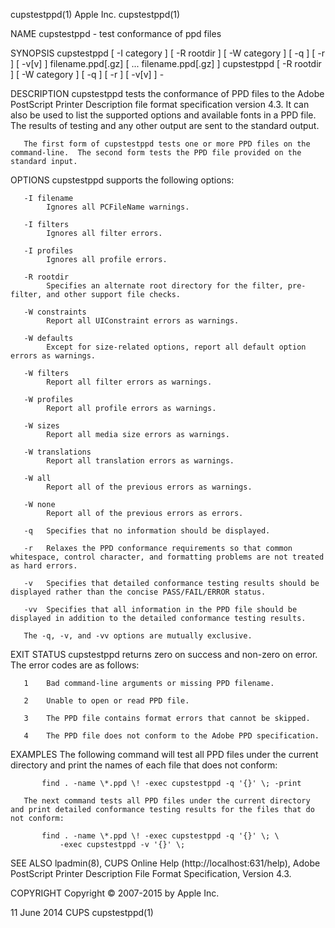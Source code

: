 cupstestppd(1)                                                                                  Apple Inc.                                                                                 cupstestppd(1)

NAME
       cupstestppd - test conformance of ppd files

SYNOPSIS
       cupstestppd [ -I category ] [ -R rootdir ] [ -W category ] [ -q ] [ -r ] [ -v[v] ] filename.ppd[.gz] [ ...  filename.ppd[.gz] ]
       cupstestppd [ -R rootdir ] [ -W category ] [ -q ] [ -r ] [ -v[v] ] -

DESCRIPTION
       cupstestppd tests the conformance of PPD files to the Adobe PostScript Printer Description file format specification version 4.3.  It can also be used to list the supported options and available
       fonts in a PPD file.  The results of testing and any other output are sent to the standard output.

       The first form of cupstestppd tests one or more PPD files on the command-line.  The second form tests the PPD file provided on the standard input.

OPTIONS
       cupstestppd supports the following options:

       -I filename
            Ignores all PCFileName warnings.

       -I filters
            Ignores all filter errors.

       -I profiles
            Ignores all profile errors.

       -R rootdir
            Specifies an alternate root directory for the filter, pre-filter, and other support file checks.

       -W constraints
            Report all UIConstraint errors as warnings.

       -W defaults
            Except for size-related options, report all default option errors as warnings.

       -W filters
            Report all filter errors as warnings.

       -W profiles
            Report all profile errors as warnings.

       -W sizes
            Report all media size errors as warnings.

       -W translations
            Report all translation errors as warnings.

       -W all
            Report all of the previous errors as warnings.

       -W none
            Report all of the previous errors as errors.

       -q   Specifies that no information should be displayed.

       -r   Relaxes the PPD conformance requirements so that common whitespace, control character, and formatting problems are not treated as hard errors.

       -v   Specifies that detailed conformance testing results should be displayed rather than the concise PASS/FAIL/ERROR status.

       -vv  Specifies that all information in the PPD file should be displayed in addition to the detailed conformance testing results.

       The -q, -v, and -vv options are mutually exclusive.

EXIT STATUS
       cupstestppd returns zero on success and non-zero on error.  The error codes are as follows:

       1    Bad command-line arguments or missing PPD filename.

       2    Unable to open or read PPD file.

       3    The PPD file contains format errors that cannot be skipped.

       4    The PPD file does not conform to the Adobe PPD specification.

EXAMPLES
       The following command will test all PPD files under the current directory and print the names of each file that does not conform:

           find . -name \*.ppd \! -exec cupstestppd -q '{}' \; -print

       The next command tests all PPD files under the current directory and print detailed conformance testing results for the files that do not conform:

           find . -name \*.ppd \! -exec cupstestppd -q '{}' \; \
               -exec cupstestppd -v '{}' \;

SEE ALSO
       lpadmin(8), CUPS Online Help (http://localhost:631/help), Adobe PostScript Printer Description File Format Specification, Version 4.3.

COPYRIGHT
       Copyright © 2007-2015 by Apple Inc.

11 June 2014                                                                                       CUPS                                                                                    cupstestppd(1)
